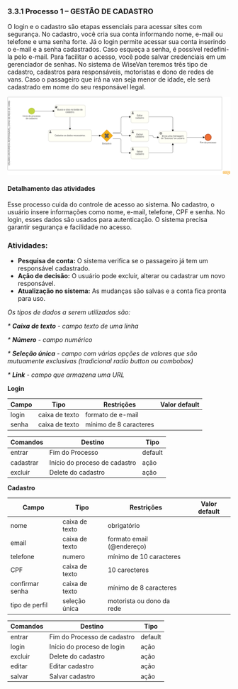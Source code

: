 ### 3.3.1 Processo 1 – GESTÃO DE CADASTRO

O login e o cadastro são etapas essenciais para acessar sites com segurança. No cadastro, você cria sua conta informando nome, e-mail ou telefone e uma senha forte. Já o login permite acessar sua conta inserindo o e-mail e a senha cadastrados. Caso esqueça a senha, é possível redefini-la pelo e-mail. Para facilitar o acesso, você pode salvar credenciais em um gerenciador de senhas. No sistema de WiseVan teremos três tipo de cadastro, cadastros para responsáveis, motoristas e dono de redes de vans. Caso o passageiro que irá na van seja menor de idade, ele será cadastrado em nome do seu responsável legal.

![Cadastro e login](images/D-gestao-cadastro.png)

#### Detalhamento das atividades

Esse processo cuida do controle de acesso ao sistema. No cadastro, o usuário insere informações como nome, e-mail, telefone, CPF e senha. No login, esses dados são usados para autenticação. O sistema precisa garantir segurança e facilidade no acesso.  

### Atividades:  
- **Pesquisa de conta:** O sistema verifica se o passageiro já tem um responsável cadastrado.  
- **Ação de decisão:** O usuário pode excluir, alterar ou cadastrar um novo responsável.  
- **Atualização no sistema:** As mudanças são salvas e a conta fica pronta para uso.  
 


_Os tipos de dados a serem utilizados são:_

_* **Caixa de texto** - campo texto de uma linha_

_* **Número** - campo numérico_

_* **Seleção única** - campo com várias opções de valores que são mutuamente exclusivas (tradicional radio button ou combobox)_

_* **Link** - campo que armazena uma URL_


**Login**

| **Campo**       | **Tipo**         | **Restrições**         | **Valor default** |
| ---             | ---              | ---                    | ---               |
| login           | caixa de texto   | formato de e-mail      |                   |
| senha           | caixa de texto   | mínimo de 8 caracteres |                   |


| **Comandos**         |  **Destino**                   | **Tipo** |
| ---                  | ---                            | ---               |
| entrar               | Fim do Processo                | default           |
| cadastrar            | Início do proceso de cadastro  | ação              |
| excluir              | Delete do cadastro             | ação              |


**Cadastro**

| **Campo**                 | **Tipo**         | **Restrições**               | **Valor default** |
| ---                       | ---              | ---                          | ---               |
| nome                      | caixa de texto   | obrigatório                  |                   |
| email                     | caixa de texto   | formato email (@endereço)    |                   |
| telefone                  | numero           | mínimo de 10 caracteres      |                   |
| CPF                       | caixa de texto   | 10 carecteres                |                   |
| confirmar senha           | caixa de texto   | mínimo de 8 caracteres       |                   |
| tipo de perfil            | seleção única    | motorista ou dono da rede    |                   |


| **Comandos**         |  **Destino**                   | **Tipo**          |
| ---                  | ---                            | ---               |
| entrar               | Fim do Processo de cadastro    | default           |
| login                | Início do proceso de login     | ação              |
| excluir              | Delete do cadastro             | ação              |
| editar               | Editar cadastro                         | ação              |
| salvar               | Salvar cadastro                         | ação              |

